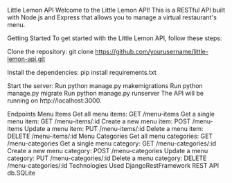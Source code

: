 Little Lemon API
Welcome to the Little Lemon API! This is a RESTful API built with Node.js and Express that allows you to manage a virtual restaurant's menu.

Getting Started
To get started with the Little Lemon API, follow these steps:

Clone the repository:
git clone https://github.com/yourusername/little-lemon-api.git

Install the dependencies:
pip install requirements.txt

Start the server:
Run python manage.py makemigrations
Run python manage.py migrate
Run python manage.py runserver
The API will be running on http://localhost:3000.

Endpoints
Menu Items
Get all menu items: GET /menu-items
Get a single menu item: GET /menu-items/:id
Create a new menu item: POST /menu-items
Update a menu item: PUT /menu-items/:id
Delete a menu item: DELETE /menu-items/:id
Menu Categories
Get all menu categories: GET /menu-categories
Get a single menu category: GET /menu-categories/:id
Create a new menu category: POST /menu-categories
Update a menu category: PUT /menu-categories/:id
Delete a menu category: DELETE /menu-categories/:id
Technologies Used
DjangoRestFramework
REST API
db.SQLite
